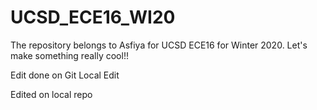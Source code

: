 # UCSD_ECE16_WI20
The repository belongs to Asfiya for UCSD ECE16 for Winter 2020.
Let's make something really cool!!

Edit done on Git
Local Edit

Edited on local repo
